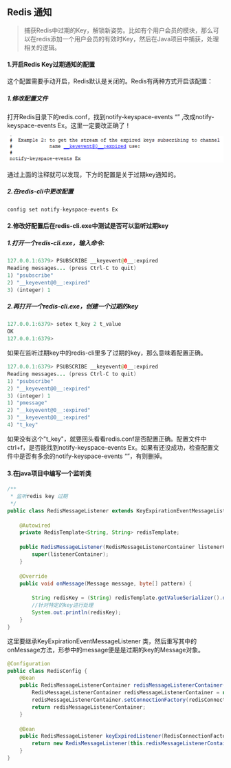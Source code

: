 ## Redis 通知



> 捕获Redis中过期的Key，解锁新姿势。比如有个用户会员的模块，那么可以在redis添加一个用户会员的有效时Key，然后在Java项目中捕获，处理相关的逻辑。

#### 1.开启Redis Key过期通知的配置

这个配置需要手动开启，Redis默认是关闭的。Redis有两种方式开启该配置：

##### 1.修改配置文件

打开Redis目录下的redis.conf，找到notify-keyspace-events “” ,改成notify-keyspace-events Ex。这里一定要改正确了！

![](../../assets/1659272791638.png)



通过上面的注释就可以发现，下方的配置是关于过期key通知的。

##### 2.在redis-cli中更改配置

```java
config set notify-keyspace-events Ex
```

#### 2.修改好配置后在redis-cli.exe中测试是否可以监听过期key

##### 1.打开一个redis-cli.exe，输入命令:

```java
127.0.0.1:6379> PSUBSCRIBE __keyevent@0__:expired
Reading messages... (press Ctrl-C to quit)
1) "psubscribe"
2) "__keyevent@0__:expired"
3) (integer) 1
```

##### 2.再打开一个redis-cli.exe，创建一个过期的key

```java
127.0.0.1:6379> setex t_key 2 t_value
OK
127.0.0.1:6379>
```

如果在监听过期key中的redis-cli里多了过期的key，那么意味着配置正确。

```java
127.0.0.1:6379> PSUBSCRIBE __keyevent@0__:expired
Reading messages... (press Ctrl-C to quit)
1) "psubscribe"
2) "__keyevent@0__:expired"
3) (integer) 1
1) "pmessage"
2) "__keyevent@0__:expired"
3) "__keyevent@0__:expired"
4) "t_key"
```

如果没有这个"t_key"，就要回头看看redis.conf是否配置正确。配置文件中ctrl+f，是否能找到notify-keyspace-events Ex。如果有还没成功，检查配置文件中是否有多余的notify-keyspace-events “”，有则删掉。

#### 3.在java项目中编写一个监听类

```java
/**
 * 监听redis key 过期
 */
public class RedisMessageListener extends KeyExpirationEventMessageListener {

    @Autowired
    private RedisTemplate<String, String> redisTemplate;

    public RedisMessageListener(RedisMessageListenerContainer listenerContainer) {
        super(listenerContainer);
    }

    @Override
    public void onMessage(Message message, byte[] pattern) {

        String redisKey = (String) redisTemplate.getValueSerializer().deserialize(message.getBody());
        //针对特定的key进行处理
        System.out.println(redisKey);
    }
}
```

这里要继承KeyExpirationEventMessageListener 类，然后重写其中的onMessage方法，形参中的message便是是过期的key的Message对象。

```java
@Configuration
public class RedisConfig {
    @Bean
    public RedisMessageListenerContainer redisMessageListenerContainer(RedisConnectionFactory redisConnectionFactory) {
        RedisMessageListenerContainer redisMessageListenerContainer = new RedisMessageListenerContainer();
        redisMessageListenerContainer.setConnectionFactory(redisConnectionFactory);
        return redisMessageListenerContainer;
    }
    
    @Bean
    public RedisMessageListener keyExpiredListener(RedisConnectionFactory redisConnectionFactory) {
        return new RedisMessageListener(this.redisMessageListenerContainer(redisConnectionFactory));
    }
}
```
